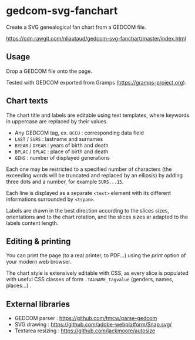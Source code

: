 # gedcom-svg-fanchart

Create a SVG genealogical fan chart from a GEDCOM file.

https://cdn.rawgit.com/nliautaud/gedcom-svg-fanchart/master/index.html

## Usage

Drop a GEDCOM file onto the page.

Tested with GEDCOM exported from Gramps (https://gramps-project.org).

## Chart texts

The chart title and labels are editable using text templates, where keywords in uppercase are replaced by their values.

- Any GEDCOM tag, ex. ``OCCU`` : corresponding data field
- ``LAST`` / ``SURS`` : lastname and surnames
- ``BYEAR`` / ``DYEAR`` : years of birth and death
- ``BPLAC`` / ``DPLAC`` : place of birth and death
- ``GENS`` : number of displayed generations

Each one may be restricted to a specified number of characters (the exceeding words will be truncated and replaced by an ellipsis) by adding three dots and a number, for example ``SURS...15``.

Each line is displayed as a separate ``<text>`` element with its different informations surrounded by ``<tspan>``.

Labels are drawn in the best direction according to the slices sizes, orientations and to the chart rotation, and the slices sizes ar adapted to the labels content length.

## Editing & printing

You can print the page (to a real printer, to PDF...) using the *print* option of your modern web browser.

The chart style is extensively editable with CSS, as every slice is populated with useful CSS classes of form ``.TAGNAME_tagvalue`` (genders, names, places...) .

## External libraries

- GEDCOM parser : https://github.com/tmcw/parse-gedcom
- SVG drawing : https://github.com/adobe-webplatform/Snap.svg/
- Textarea resizing : https://github.com/jackmoore/autosize
